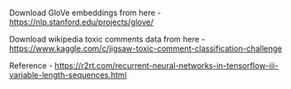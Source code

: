 Download GloVe embeddings from here - https://nlp.stanford.edu/projects/glove/

Download wikipedia toxic comments data from here - https://www.kaggle.com/c/jigsaw-toxic-comment-classification-challenge

Reference - https://r2rt.com/recurrent-neural-networks-in-tensorflow-iii-variable-length-sequences.html